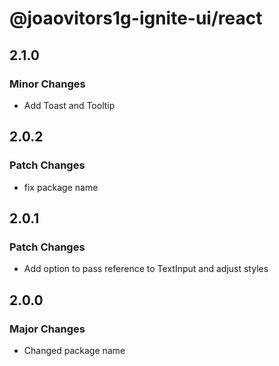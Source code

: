 # @joaovitors1g-ignite-ui/react

## 2.1.0

### Minor Changes

- Add Toast and Tooltip

## 2.0.2

### Patch Changes

- fix package name

## 2.0.1

### Patch Changes

- Add option to pass reference to TextInput and adjust styles

## 2.0.0

### Major Changes

- Changed package name
